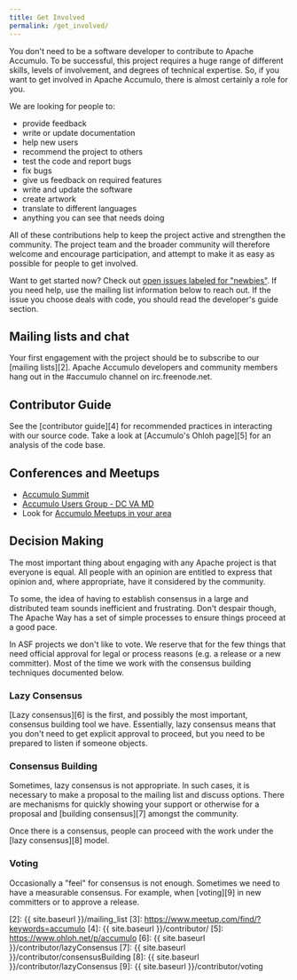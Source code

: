```yaml
---
title: Get Involved
permalink: /get_involved/
---
```


You don't need to be a software developer to contribute to 
Apache Accumulo. To be successful, this project 
requires a huge range of different skills, levels of involvement, and degrees of 
technical expertise. So, if you want to get involved in Apache Accumulo, there 
is almost certainly a role for you. 

We are looking for people to:

  - provide feedback
  - write or update documentation
  - help new users
  - recommend the project to others
  - test the code and report bugs
  - fix bugs
  - give us feedback on required features
  - write and update the software
  - create artwork
  - translate to different languages
  - anything you can see that needs doing

All of these contributions help to keep the project active and strengthen 
the community. The project team and the broader community will 
therefore welcome and encourage participation, and attempt to make it 
as easy as possible for people to get involved.

Want to get started now? Check out [open issues labeled for "newbies"][1]. If you need help, use the mailing list information below to reach out. If the issue you choose deals with code, you should read the developer's guide section.

## Mailing lists and chat

Your first engagement with the project should be to subscribe to our
[mailing lists][2].  Apache Accumulo developers and community members
hang out in the #accumulo channel on irc.freenode.net.

## Contributor Guide

See the [contributor guide][4] for recommended practices in interacting with our source code.
Take a look at [Accumulo's Ohloh page][5] for an analysis of the code base.

## Conferences and Meetups

* [Accumulo Summit](http://accumulosummit.com)
* [Accumulo Users Group - DC VA MD](https://www.meetup.com/Accumulo-Users-DC/)
* Look for [Accumulo Meetups in your area](https://www.meetup.com/find/?keywords=accumulo)

## Decision Making

The most important thing about engaging with any Apache project is that everyone
is equal. All people with an opinion are entitled to express that opinion and, where 
appropriate, have it considered by the community.

To some, the idea of having to establish consensus in a large and distributed team 
sounds inefficient and frustrating. Don't despair though, The Apache Way has a
set of simple processes to ensure things proceed at a good pace.

In ASF projects we don't like to vote. We reserve that for the few things that need 
official approval for legal or process reasons (e.g. a release or a new committer). 
Most of the time we work with the consensus building techniques documented below.

### Lazy Consensus

[Lazy consensus][6] is the first, and possibly the most important, consensus building 
tool we have. Essentially, lazy consensus means that you don't need to get explicit
approval to proceed, but you need to be prepared to listen if someone objects.

### Consensus Building

Sometimes, lazy consensus is not appropriate. In such cases, it is necessary to
make a proposal to the mailing list and discuss options. There are mechanisms
for quickly showing your support or otherwise for a proposal and 
[building consensus][7] amongst the community.

Once there is a consensus, people can proceed with the work under the [lazy 
consensus][8] model.

### Voting

Occasionally a "feel" for consensus is not enough. Sometimes we need to 
have a measurable consensus. For example, when [voting][9] in new committers or 
to approve a release. 

[1]: https://s.apache.org/newbie_accumulo_tickets
[2]: {{ site.baseurl }}/mailing_list
[3]: https://www.meetup.com/find/?keywords=accumulo
[4]: {{ site.baseurl }}/contributor/
[5]: https://www.ohloh.net/p/accumulo
[6]: {{ site.baseurl }}/contributor/lazyConsensus
[7]: {{ site.baseurl }}/contributor/consensusBuilding
[8]: {{ site.baseurl }}/contributor/lazyConsensus
[9]: {{ site.baseurl }}/contributor/voting


